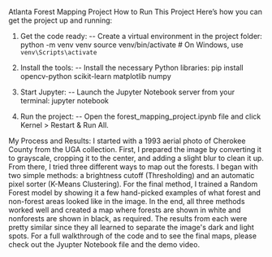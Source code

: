 Atlanta Forest Mapping Project
How to Run This Project
Here’s how you can get the project up and running:
1. Get the code ready:
    -- Create a virtual environment in the project folder:
           python -m venv venv
           source venv/bin/activate  # On Windows, use `venv\Scripts\activate`

2. Install the tools:
    -- Install the necessary Python libraries:
           pip install opencv-python scikit-learn matplotlib numpy

3. Start Jupyter:
    -- Launch the Jupyter Notebook server from your terminal:
            jupyter notebook
4. Run the project:
    -- Open the forest_mapping_project.ipynb file and click Kernel > Restart & Run All.

My Process and Results:
    I started with a 1993 aerial photo of Cherokee County from the UGA collection. First, I prepared the image by converting it to grayscale, cropping it to the center, and adding a slight blur to clean it up.
    From there, I tried three different ways to map out the forests. I began with two simple methods: a brightness cutoff (Thresholding) and an automatic pixel sorter (K-Means Clustering). For the final method, I trained a Random Forest model by showing it a few hand-picked examples of what forest and non-forest areas looked like in the image.
    In the end, all three methods worked well and created a map where forests are shown in white and nonforests are shown in black, as required. The results from each were pretty similar since they all learned to separate the image's dark and light spots.
For a full walkthrough of the code and to see the final maps, please check out the Jyupter Notebook file and the demo video. 
